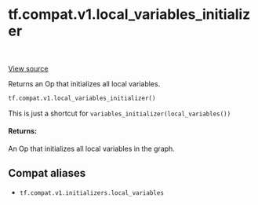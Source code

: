 <div itemscope itemtype="http://developers.google.com/ReferenceObject">
<meta itemprop="name" content="tf.compat.v1.local_variables_initializer" />
<meta itemprop="path" content="Stable" />
</div>

# tf.compat.v1.local_variables_initializer

<!-- Insert buttons and diff -->

<table class="tfo-notebook-buttons tfo-api" align="left">
</table>

<a target="_blank" href="/code/stable/tensorflow/python/ops/variables.py">View source</a>



Returns an Op that initializes all local variables.

``` python
tf.compat.v1.local_variables_initializer()
```



<!-- Placeholder for "Used in" -->

This is just a shortcut for `variables_initializer(local_variables())`

#### Returns:

An Op that initializes all local variables in the graph.


## Compat aliases

* `tf.compat.v1.initializers.local_variables`

